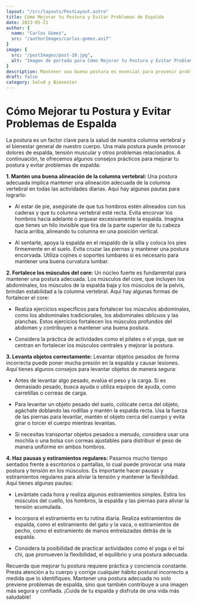 ```yaml
---
layout: "/src/layouts/PostLayout.astro"
title: Cómo Mejorar tu Postura y Evitar Problemas de Espalda
date: 2023-05-21
author: {
  name: "Carlos Gómez",
  src: "/authorImages/carlos-gomez.avif"
}
image: {
  src: "/postImages/post-10.jpg",
  alt: "Imagen de portada para Cómo Mejorar tu Postura y Evitar Problemas de Espalda",
}
description: Mantener una buena postura es esencial para prevenir problemas de espalda y mantener una columna vertebral saludable. Aprende consejos prácticos para mejorar tu postura en el día a día.
draft: false
category: Salud y Bienestar
---
```


# Cómo Mejorar tu Postura y Evitar Problemas de Espalda

La postura es un factor clave para la salud de nuestra columna vertebral y el bienestar general de nuestro cuerpo. Una mala postura puede provocar dolores de espalda, tensión muscular y otros problemas relacionados. A continuación, te ofrecemos algunos consejos prácticos para mejorar tu postura y evitar problemas de espalda:

**1. Mantén una buena alineación de la columna vertebral:**
Una postura adecuada implica mantener una alineación adecuada de la columna vertebral en todas las actividades diarias. Aquí hay algunas pautas para lograrlo:

- Al estar de pie, asegúrate de que tus hombros estén alineados con tus caderas y que tu columna vertebral esté recta. Evita encorvar los hombros hacia adelante o arquear excesivamente la espalda. Imagina que tienes un hilo invisible que tira de la parte superior de tu cabeza hacia arriba, alineando tu columna en una posición vertical.

- Al sentarte, apoya la espalda en el respaldo de la silla y coloca los pies firmemente en el suelo. Evita cruzar las piernas y mantener una postura encorvada. Utiliza cojines o soportes lumbares si es necesario para mantener una buena curvatura lumbar.

**2. Fortalece los músculos del core:**
Un núcleo fuerte es fundamental para mantener una postura adecuada. Los músculos del core, que incluyen los abdominales, los músculos de la espalda baja y los músculos de la pelvis, brindan estabilidad a la columna vertebral. Aquí hay algunas formas de fortalecer el core:

- Realiza ejercicios específicos para fortalecer los músculos abdominales, como los abdominales tradicionales, los abdominales oblicuos y las planchas. Estos ejercicios fortalecen los músculos profundos del abdomen y contribuyen a mantener una buena postura.

- Considera la práctica de actividades como el pilates o el yoga, que se centran en fortalecer los músculos centrales y mejorar la postura.

**3. Levanta objetos correctamente:**
Levantar objetos pesados de forma incorrecta puede poner mucha presión en la espalda y causar lesiones. Aquí tienes algunos consejos para levantar objetos de manera segura:

- Antes de levantar algo pesado, evalúa el peso y la carga. Si es demasiado pesado, busca ayuda o utiliza equipos de ayuda, como carretillas o correas de carga.

- Para levantar un objeto pesado del suelo, colócate cerca del objeto, agáchate doblando las rodillas y mantén la espalda recta. Usa la fuerza de las piernas para levantar, mantén el objeto cerca del cuerpo y evita girar o torcer el cuerpo mientras levantas.

- Si necesitas transportar objetos pesados a menudo, considera usar una mochila o una bolsa con correas ajustables para distribuir el peso de manera uniforme en ambos hombros.

**4. Haz pausas y estiramientos regulares:**
Pasamos mucho tiempo sentados frente a escritorios o pantallas, lo cual puede provocar una mala postura y tensión en los músculos. Es importante hacer pausas y estiramientos regulares para aliviar la tensión y mantener la flexibilidad. Aquí tienes algunas pautas:

- Levántate cada hora y realiza algunos estiramientos simples. Estira los músculos del cuello, los hombros, la espalda y las piernas para aliviar la tensión acumulada.

- Incorpora el estiramiento en tu rutina diaria. Realiza estiramientos de espalda, como el estiramiento del gato y la vaca, o estiramientos de pecho, como el estiramiento de manos entrelazadas detrás de la espalda.

- Considera la posibilidad de practicar actividades como el yoga o el tai chi, que promueven la flexibilidad, el equilibrio y una postura adecuada.

Recuerda que mejorar tu postura requiere práctica y conciencia constante. Presta atención a tu cuerpo y corrige cualquier hábito postural incorrecto a medida que lo identifiques. Mantener una postura adecuada no solo previene problemas de espalda, sino que también contribuye a una imagen más segura y confiada. ¡Cuida de tu espalda y disfruta de una vida más saludable!
